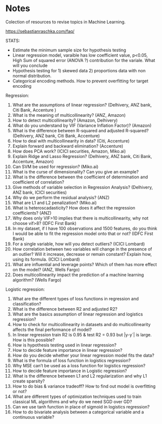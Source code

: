 # Notes

Colection of resources to revise topics in Machine Learning.

https://sebastianraschka.com/faq/


STATS:

+ Estimate the minimum sample size for hypothesis testing
+ Linear regression model, varaible has low coefficient value, p<0.05, High Sum of squared error (ANOVA ?) contribution for the variale. What will you conclude
+ Hypothesis testing for 1) skewed data 2) proportions data with non normal distribution.
+ Categorical encoding methods. How to prevent overfitting for target encoding


Regression:

1. What are the assumptions of linear regression? (Delhivery, ANZ bank, Citi Bank, Accenture )
2. What is the meaning of multicollinearity? (ANZ, Amazon)
3. How to detect multicollinearity? (Amazon, Delhivery)
4. What do you understand by VIF (Variance Inflation Factor)? (Amazon)
5. What is the difference between R-squared and adjusted R-squared? (Delhivery, ANZ bank, Citi Bank, Accenture)
6. How to deal with multicollinearity in data? (Citi, Accenture)
7. Explain forward and backward elimination? (Accenture)
8. How does PCA work? (ICICI securities, Amazon, Miko.ai)
9. Explain Ridge and Lasso Regression? (Delhivery, ANZ bank, Citi Bank, Accenture, Amazon)
10. Can SVM be used for regression? (Miko.ai)
11. What is the curse of dimensionality? Can you give an example?
12. What is the difference between the coefficient of determination and coefficient of correlation?
13. Give methods of variable selection in Regression Analysis? (Delhivery, ANZ bank, ICICI securities)
14. Why do we perform the residual analysis? (ANZ)
15. What are L1 and L2 penalization? (Miko.ai)
16. What is heteroscadasticity? How does it affect the regression coefficients? (ANZ)
17. Why does only VIF>10 implies that there is multicollinearity, why not choose vif>8? (IDFC First Bank)
18. In my dataset, if I have 100 observations and 1500 features, do you think I would be able to fit the regression model onto that or not? (IDFC First Bank)
19. For a single variable, how will you detect outliers? (ICICI Lombard)
20. How correlation between two variables will change in the presence of an outlier? Will it increase, decrease or remain constant? Explain how, using its formula. (ICICI Lombard)
21. What are influential and leverage points? Which of them has more effect on the model? (ANZ, Wells Fargo)
22. Does multicollinearity impact the prediction of a machine learning algorithm? (Wells Fargo)


Logistic regression:
1. What are the different types of loss functions in regression and classification?
2. What is the difference between R2 and adjusted R2?
3. What are the basics assumption of linear regression and logistics regression?
4. How to check for multicollinearity in datasets and do multicollinearity affects the final performance of model?
5. In linear regression train R2 is 0.95 & test R2 = 0.93 but |y-y`| is large. How is this possible?
6. How is hypothesis testing used in linear regression?
7. How to decide feature importance in linear regression?
8. How do you decide whether your linear regression model fits the data?
8. What is the formula of loss function in logistics regression?
9. Why MSE can’t be used as a loss function for logistics regression?
10. How to decide feature importance in Logistic regression?
11. What is the difference between L1 and L2 regularization and why L1 create sparsity?
12. How to do bias & variance tradeoff? How to find out model is overfitting or not?
13. What are different types of optimization techniques used to train classical ML algorithms and why do we need SGD over GD?
14. Can we use tanh function in place of sigmoid in logistics regression?
15. How to do bivariate analysis between a categorical variable and a continuous variable?
